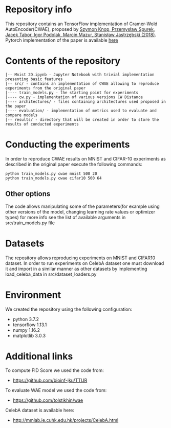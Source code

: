 # Repository info
This repository contains an TensorFlow implementation of Cramer-Wold AutoEncoder(CWAE), proposed by [Szymon Knop, Przemysław Spurek, Jacek Tabor, Igor Podolak, Marcin Mazur, Stanisław Jastrzębski (2018)](https://jmlr.org/papers/v21/19-560.html). Pytorch implementation of the paper is available [here](https://github.com/gmum/cwae-pytorch)

# Contents of the repository
```
|-- Mnist 2D.ipynb - Jupyter Notebook with trivial implementation presenting basic features
|-- src/ - contains an implementation of CWAE allowing to reproduce experiments from the original paper
|---- train_models.py - the starting point for experiments
|---- cw.py - implementation of various versions CW Distance
|---- architectures/ - files containing architectures used proposed in the paper
|---- evaluation/ - implementation of metrics used to evaluate and compare models
|-- results/ - directory that will be created in order to store the results of conducted experiments
```
# Conducting the experiments
In order to reproduce CWAE results on MNIST and CIFAR-10 experiments as described in the original paper execute the following commands:

    python train_models.py cwae mnist 500 20
    python train_models.py cwae cifar10 500 64

## Other options
The code allows manipulating some of the parameters(for example using other versions of the model, changing learning rate values or optimizer types) for more info see the list of available arguments in src/train_models.py file

# Datasets
The repository allows reproducing experiments on MNIST and CIFAR10 dataset. In order to run experiments on CelebA dataset one must download it and import in a similar manner as other datasets by implementing load_celeba_data in src/dataset_loaders.py

# Environment
We created the repository using the following configuration:
- python 3.7.2
- tensorflow 1.13.1
- numpy 1.16.2
- matplotlib 3.0.3

# Additional links
To compute FID Score we used the code from:
- https://github.com/bioinf-jku/TTUR

To evaluate WAE model we used the code from:
- https://github.com/tolstikhin/wae

CelebA dataset is available here:
- http://mmlab.ie.cuhk.edu.hk/projects/CelebA.html
